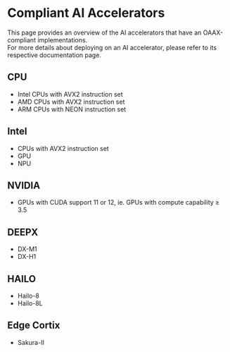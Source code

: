 # Compliant AI Accelerators

This page provides an overview of the AI accelerators that have an OAAX-compliant implementations.  
For more details about deploying on an AI accelerator, please refer to its respective documentation page.

## CPU

- Intel CPUs with AVX2 instruction set
- AMD CPUs with AVX2 instruction set
- ARM CPUs with NEON instruction set

## Intel

- CPUs with AVX2 instruction set
- GPU
- NPU

## NVIDIA

- GPUs with CUDA support 11 or 12, ie. GPUs with compute capability ≥ 3.5

## DEEPX

- DX-M1
- DX-H1

## HAILO

- Hailo-8
- Hailo-8L

## Edge Cortix

- Sakura-II